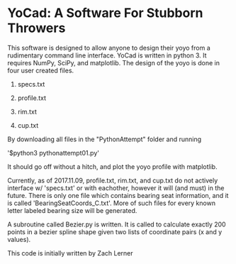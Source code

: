 # YoCad: A Software For Stubborn Throwers
  This software is designed to allow anyone to design their yoyo from
  a rudimentary command line interface. YoCad is written in python 3.
  It requires NumPy, SciPy, and matplotlib. The design of the yoyo is
  done in four user created files.

  1. specs.txt

  2. profile.txt

  3. rim.txt

  4. cup.txt

  By downloading all files in the "PythonAttempt" folder and running

  '$python3 pythonattempt01.py'

  It should go off without a hitch, and plot the yoyo profile with
  matplotlib.

  Currently, as of 2017.11.09, profile.txt, rim.txt, and cup.txt do not
  actively interface w/ 'specs.txt' or with eachother, however it will
  (and must) in the future. There is only one file which contains
  bearing seat information, and it is called 'BearingSeatCoords_C.txt'.
  More of such files for every known letter labeled bearing size will
  be generated.

  A subroutine called Bezier.py is written. It is called to calculate
  exactly 200 points in a bezier spline shape given two lists of
  coordinate pairs (x and y values).

  This code is initially written by Zach Lerner
